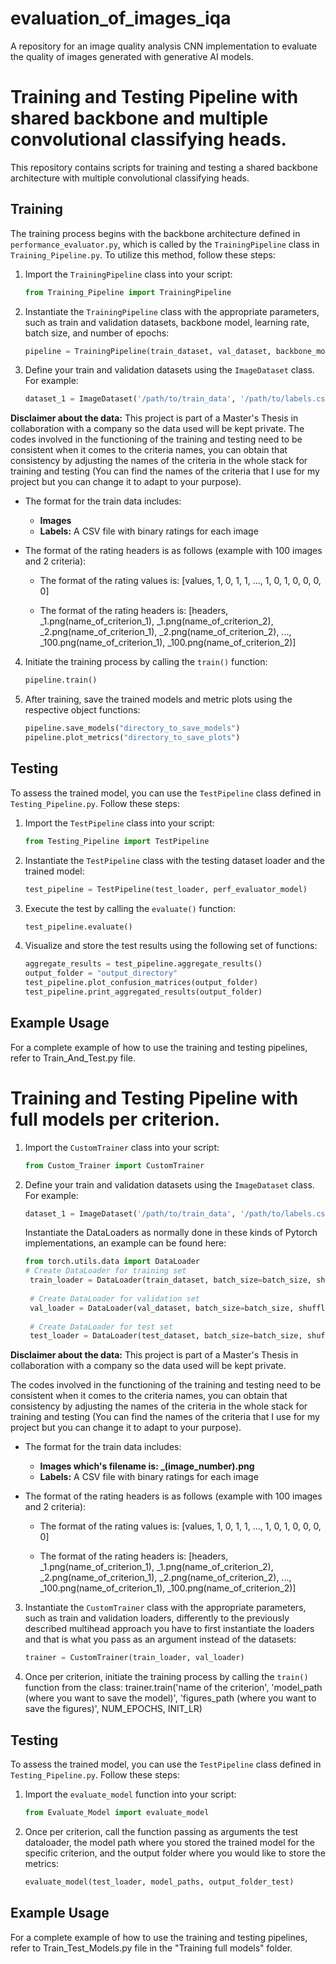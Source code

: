 # evaluation_of_images_iqa
A repository for an image quality analysis CNN implementation to evaluate the quality of images generated with generative AI models.


# Training and Testing Pipeline with shared backbone and multiple convolutional classifying heads.

This repository contains scripts for training and testing a shared backbone architecture with multiple convolutional classifying heads.

## Training

The training process begins with the backbone architecture defined in `performance_evaluator.py`, which is called by the `TrainingPipeline` class in `Training_Pipeline.py`. To utilize this method, follow these steps:

1. Import the `TrainingPipeline` class into your script:

    ```python
    from Training_Pipeline import TrainingPipeline
    ```

2. Instantiate the `TrainingPipeline` class with the appropriate parameters, such as train and validation datasets, backbone model, learning rate, batch size, and number of epochs:

    ```python
    pipeline = TrainingPipeline(train_dataset, val_dataset, backbone_model, init_lr=1e-4, batch_size=25, num_epochs=100)
    ```

3. Define your train and validation datasets using the `ImageDataset` class. For example:

    ```python
    dataset_1 = ImageDataset('/path/to/train_data', '/path/to/labels.csv', transforms=transforms_regular)
    ```
**Disclaimer about the data:** This project is part of a Master's Thesis in collaboration with a company so the data used will be kept private.
The codes involved in the functioning of the training and testing need to be consistent when it comes to the criteria names, you can obtain that consistency by adjusting the names of the criteria in the whole stack for training and testing (You can find the names of the criteria that I use for my project but you can change it to adapt to your purpose).

- The format for the train data includes:
  - **Images**
  - **Labels:** A CSV file with binary ratings for each image

- The format of the rating headers is as follows (example with 100 images and 2 criteria):
  - The format of the rating values is: [values, 1, 0, 1, 1, ..., 1, 0, 1, 0, 0, 0, 0]

  - The format of the rating headers is: [headers, _1.png(name_of_criterion_1), _1.png(name_of_criterion_2), _2.png(name_of_criterion_1), _2.png(name_of_criterion_2), ..., _100.png(name_of_criterion_1), _100.png(name_of_criterion_2)]
    
4. Initiate the training process by calling the `train()` function:

    ```python
    pipeline.train()
    ```

5. After training, save the trained models and metric plots using the respective object functions:

    ```python
    pipeline.save_models("directory_to_save_models")
    pipeline.plot_metrics("directory_to_save_plots")
    ```

## Testing

To assess the trained model, you can use the `TestPipeline` class defined in `Testing_Pipeline.py`. Follow these steps:

1. Import the `TestPipeline` class into your script:

    ```python
    from Testing_Pipeline import TestPipeline
    ```

2. Instantiate the `TestPipeline` class with the testing dataset loader and the trained model:

    ```python
    test_pipeline = TestPipeline(test_loader, perf_evaluator_model)
    ```

3. Execute the test by calling the `evaluate()` function:

    ```python
    test_pipeline.evaluate()
    ```

4. Visualize and store the test results using the following set of functions:

    ```python
    aggregate_results = test_pipeline.aggregate_results()
    output_folder = "output_directory"
    test_pipeline.plot_confusion_matrices(output_folder)
    test_pipeline.print_aggregated_results(output_folder)
    ```

## Example Usage

For a complete example of how to use the training and testing pipelines, refer to Train_And_Test.py file.

# Training and Testing Pipeline with full models per criterion.


1. Import the `CustomTrainer` class into your script:

    ```python
    from Custom_Trainer import CustomTrainer
    ```

    
2. Define your train and validation datasets using the `ImageDataset` class. For example:

    ```python
    dataset_1 = ImageDataset('/path/to/train_data', '/path/to/labels.csv', transforms=transforms_regular)
    ```
    Instantiate the DataLoaders as normally done in these kinds of Pytorch implementations, an example can be found here:
   ```python
   from torch.utils.data import DataLoader
   # Create DataLoader for training set
    train_loader = DataLoader(train_dataset, batch_size=batch_size, shuffle=True)
    
    # Create DataLoader for validation set
    val_loader = DataLoader(val_dataset, batch_size=batch_size, shuffle=False)
    
    # Create DataLoader for test set
    test_loader = DataLoader(test_dataset, batch_size=batch_size, shuffle=False)
   ```
    
**Disclaimer about the data:** This project is part of a Master's Thesis in collaboration with a company so the data used will be kept private.

The codes involved in the functioning of the training and testing need to be consistent when it comes to the criteria names, you can obtain that consistency by adjusting the names of the criteria in the whole stack for training and testing (You can find the names of the criteria that I use for my project but you can change it to adapt to your purpose).

- The format for the train data includes:
  - **Images which's filename is: _(image_number).png**
  - **Labels:** A CSV file with binary ratings for each image

- The format of the rating headers is as follows (example with 100 images and 2 criteria):
  - The format of the rating values is: [values, 1, 0, 1, 1, ..., 1, 0, 1, 0, 0, 0, 0]

  - The format of the rating headers is: [headers, _1.png(name_of_criterion_1), _1.png(name_of_criterion_2), _2.png(name_of_criterion_1), _2.png(name_of_criterion_2), ..., _100.png(name_of_criterion_1), _100.png(name_of_criterion_2)]

  
3. Instantiate the `CustomTrainer` class with the appropriate parameters, such as train and validation loaders, differently to the previously described multihead approach you have to first instantiate the loaders and that is what you pass as an argument instead of the datasets:

    ```python
    trainer = CustomTrainer(train_loader, val_loader)
    ```

4. Once per criterion, initiate the training process by calling the `train()` function from the class:
    trainer.train('name of the criterion', 'model_path (where you want to save the model)', 'figures_path (where you want to save the figures)', NUM_EPOCHS, INIT_LR)

## Testing

To assess the trained model, you can use the `TestPipeline` class defined in `Testing_Pipeline.py`. Follow these steps:

1. Import the `evaluate_model` function into your script:

    ```python
    from Evaluate_Model import evaluate_model
    ```

2. Once per criterion, call the function passing as arguments the test dataloader, the model path where you stored the trained model for the specific criterion, and the output folder where you would like to store the metrics:
   
   ```python
   evaluate_model(test_loader, model_paths, output_folder_test)
   ```
## Example Usage

For a complete example of how to use the training and testing pipelines, refer to Train_Test_Models.py file in the "Training full models" folder.




